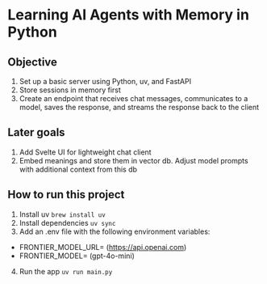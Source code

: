 # Learning AI Agents with Memory in Python

## Objective
1. Set up a basic server using Python, uv, and FastAPI
2. Store sessions in memory first
3. Create an endpoint that receives chat messages, communicates to a model, saves the response, and streams the response back to the client

## Later goals
1. Add Svelte UI for lightweight chat client
2. Embed meanings and store them in vector db. Adjust model prompts with additional context from this db

## How to run this project
1. Install uv ```brew install uv```
2. Install dependencies ```uv sync```
3. Add an .env file with the following environment variables:
- FRONTIER_MODEL_URL=<your-model-provider-domain-name> (https://api.openai.com)
- FRONTIER_MODEL=<your-selected-model> (gpt-4o-mini)
4. Run the app ```uv run main.py```